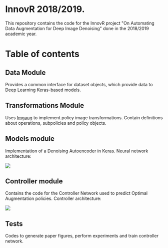 # InnovR 2018/2019.

This repository contains the code for the InnovR project "On Automating Data Augmentation for Deep Image Denoising" done in the 2018/2019 academic year.

# Table of contents

## Data Module

Provides a common interface for dataset objects, which provide data to Deep Learning Keras-based models.

## Transformations Module

Uses [Imgaug](https://github.com/aleju/imgaug) to implement policy image transformations. Contain definitions about operations, subpolicies and policy objects.

## Models module

Implementation of a Denoising Autoencoder in Keras. Neural network architecture:

![](https://github.com/eddardd/Automatic-Data-Augmentation/blob/master/DAEArch.png)

## Controller module

Contains the code for the Controller Network used to predict Optimal Augmentation policies. Controller architecture:

![](https://github.com/eddardd/Automatic-Data-Augmentation/blob/master/ControllerArch.png)

## Tests

Codes to generate paper figures, perform experiments and train controller network.
